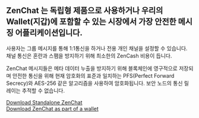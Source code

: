 ## ZenChat 는 독립형 제품으로 사용하거나 우리의 Wallet(지갑)에 포함할 수 있는 시장에서 가장 안전한 메시징 어플리케이션입니다.
사용자는 그룹 메시지를 통해 1:1통신을 하거나 전용 개인 채널을 설정할 수 있습니다. 채널 통신은 혼란과 스팸을 방지하기 위해 최소한의 ZenCash 비용이 듭니다.

ZenChat 메시지들은 메타 데이터 누출을 방지하기 위해 블록체인에 영구적으로 저장되며 안전한 통신을 위해 현재 암호화의 표준과 일치하는 PFS(Perfect Forward Secrecy)와 AES-256 같은 알고리즘을 사용하여 암호화됩니다. 보안 노드의 통신 릴레이는 추적할 수 없습니다.

<div class="row justify-content-center mt-5">
  <div class="col-lg-12 col-xl-6 mb-3">
    <a href="https://github.com/ZencashOfficial/ZENChat/releases" target="_blank" class="btn btn-lg btn-block btn-primary">Download Standalone ZenChat</a>
  </div>
  <div class="col-lg-12 col-xl-6 mb-3">
    <a href="{% tl wallets {{site.lang}} %}" class="btn btn-lg btn-block btn-primary">Download ZenChat as part of a wallet</a>
  </div>
</div>
